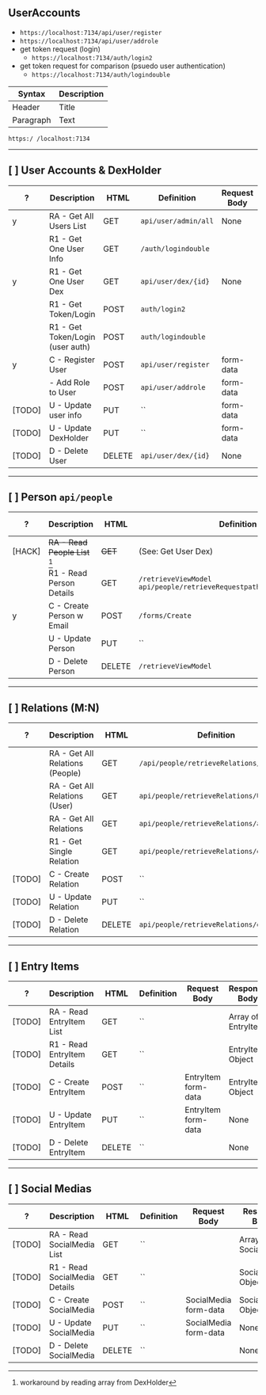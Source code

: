 UserAccounts
-----
- `https://localhost:7134/api/user/register`
- `https://localhost:7134/api/user/addrole`
- get token request (login)
  - `https://localhost:7134/auth/login2`
- get token request for comparison (psuedo user authentication)
  - `https://localhost:7134/auth/logindouble`




| Syntax    | Description |
| --------- | ----------- |
| Header    | Title       |
| Paragraph | Text        |


`https:/
/localhost:7134`

--------

[ ] User Accounts & DexHolder
-------
|  ?     | Description                      | HTML   | Definition               | Request Body | Response Body        |
| ---    | ----------------------           | ----   | ------------------------ | ------------ | -------------------- |
|  y     | RA - Get All Users List          | GET    | `api/user/admin/all`     |   None       |  UserListVM Array |
|        | R1 - Get One User Info           | GET    | `/auth/logindouble`      |              | User object      |
|   y    | R1 - Get One User Dex            | GET    | `api/user/dex/{id}`      |    None      |                  |
|        | R1 - Get Token/Login             | POST   | `auth/login2`            |              |                  |
|        | R1 - Get Token/Login (user auth) | POST   | `auth/logindouble`       |              |                  |
|  y     | C  - Register User               | POST   | `api/user/register`      |  form-data | UserDexHolder Object |
|        |    - Add Role to User            | POST   | `api/user/addrole`       |   form-data | added role message   |
| [TODO] | U - Update user info             | PUT    | ``                       |  form-data |               |
| [TODO] | U - Update DexHolder             | PUT    | ``                       | form-data | None |
| [TODO] | D - Delete User                  | DELETE | `api/user/dex/{id}`      | None         | None |



--------

[ ] Person `api/people`
-------
|  ?     | Description                      | HTML   | Definition               | Request Body | Response Body        |
| -------| -------------------------------- | ------ | ----------------------------   | ------- | ---------------- |
| [HACK] | ~~RA - Read People List~~ [^1]   | ~~GET~~ |    (See: Get User Dex)        |         |                  |
|        | R1 - Read Person Details         | GET    | `/retrieveViewModel` `api/people/retrieveRequestpath/{input}/{criteria}` | PersonRequest bodyData | PersonDetail                 |
|    y   | C  - Create Person w Email       | POST   | `/forms/Create`      | NewPersonVM formData | Person Object |
|        | U - Update Person                | PUT    | ``                             | Person form-data | None  |
|        | D - Delete Person                | DELETE | `/retrieveViewModel` |             | None  |


[^1]: workaround by reading array from DexHolder


--------

[ ] Relations (M:N)
-------
|  ?     | Description                      | HTML   | Definition               | Request Body | Response Body        |
| ------ | -------------------------------- | ------ |  ---------------------------- | ------------- | ------------- |
|        | RA - Get All Relations (People)  | GET    | `/api/people/retrieveRelations/specific` | RelationRequest  | RelationVM Array   |
|        | RA - Get All Relations (User)    | GET    | `api/people/retrieveRelations/User/{id}` | None               |  RelationVM Array |
|        | RA - Get All Relations           | GET    | `api/people/retrieveRelations/all`       | None               |  RelationVM Array |
|        | R1 - Get Single Relation         | GET    | `api/people/retrieveRelations/one`       | RelationRequest    |  RelationVM |
| [TODO] | C - Create Relation              | POST   | ``                                       | Relation formdata    |  RelationVM | 
| [TODO] | U - Update Relation              | PUT    | ``                                       | form-data | None |
| [TODO] | D - Delete Relation              | DELETE | `api/people/retrieveRelations/one`       |      | None |

--------


[ ] Entry Items
-------
|  ?     | Description                      | HTML   | Definition               | Request Body | Response Body        |
| ------ | -------------------------------- | ------ | ----------------------------- | -------------  |  ------------- |
| [TODO] | RA - Read EntryItem List         | GET    | ``                            |                 | Array of EntryItem |
| [TODO] | R1 - Read EntryItem Details      | GET    | ``                            |                 | EntryItem Object      |
| [TODO] | C  - Create EntryItem            | POST   | ``                            |  EntryItem form-data |  EntryItem Object |
| [TODO] | U  - Update EntryItem            | PUT    | ``                            |  EntryItem form-data | None |
| [TODO] | D  - Delete EntryItem            | DELETE | ``                            |                 | None |

--------


[ ] Social Medias
-------
|  ?     | Description                      | HTML   | Definition               | Request Body | Response Body        |
| ------ | -------------------------------- | ------ | ------------------------------ | -------------  |  ------------- |
| [TODO] | RA - Read SocialMedia List       | GET    | ``                             |                 |  Array of SocialMedia |
| [TODO] | R1 - Read SocialMedia Details    | GET    | ``                             |                 |  SocialMedia Object |
| [TODO] | C  - Create SocialMedia          | POST   | ``                             |  SocialMedia form-data |  SocialMedia Object |
| [TODO] | U  - Update SocialMedia          | PUT    | ``                             |  SocialMedia form-data | None |
| [TODO] | D  - Delete SocialMedia          | DELETE | ``                             |                | None |



